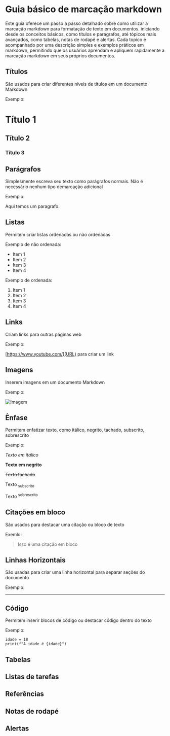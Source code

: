 # Guia básico de marcação markdown
Este guia oferece um passo a passo detalhado sobre como utilizar a marcação markdown para formatação de texto em documentos. iniciando desde os conceitos básicos, como títulos e parágrafos, até tópicos mais avançados, como tabelas, notas de rodapé e alertas. Cada topico é acompanhado por uma descrição simples e exemplos práticos em markdown, permitindo que os usuários aprendam e apliquem rapidamente a marcação markdown em seus próprios documentos.

## Títulos
São usados para criar diferentes níveis de títulos em um documento Markdown

Exemplo:

# Título 1
## Título 2
### Título 3

## Parágrafos
Simplesmente escreva seu texto como parágrafos normais. Não é necessário nenhum tipo demarcação adicional

Exemplo:

Aqui temos um paragrafo.

## Listas 
Permitem criar listas ordenadas ou não ordenadas

Exemplo de não ordenada:
* Item 1
* Item 2
* Item 3
* Item 4

Exemplo de ordenada:

1. Item 1
2. Item 2
3. Item 3
4. Item 4

## Links
Criam links para outras páginas web

Exemplo:

[https://www.youtube.com/](URL) para criar um link

## Imagens
Inserem imagens em um documento Markdown

Exemplo:

![Imagem](URL.da_imagem)

## Ênfase
Permitem enfatizar texto, como itálico, negrito, tachado, subscrito, sobrescrito

Exemplo:

_Texto em itálico_

**Texto em negrito**

~~Texto tachado~~

Texto <sub>subscrito</sub>

Texto <sup>sobrescrito</sup>

## Citações em bloco
São usados para destacar uma citação ou  bloco de texto

Exemlo: 

> Isso é uma citação em bloco

## Linhas Horizontais

São usadas para criar uma linha horizontal para separar seções do documento

Exemplo:

---


## Código
Permitem inserir blocos de código ou destacar código dentro do texto

Exemplo:

```
idade = 18
print(f"A idade é {idade}")
```
## Tabelas
## Listas de tarefas
## Referências
## Notas de rodapé
## Alertas

